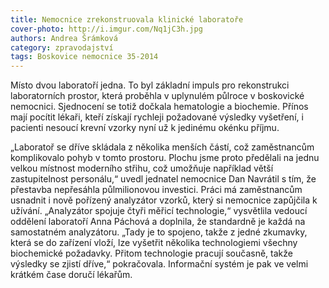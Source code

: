 ```yaml
---
title: Nemocnice zrekonstruovala klinické laboratoře
cover-photo: http://i.imgur.com/Nq1jC3h.jpg
authors: Andrea Šrámková
category: zpravodajství
tags: Boskovice nemocnice 35-2014 
---
```


Místo dvou laboratoří jedna. To byl základní impuls pro rekonstrukci laboratorních prostor, která proběhla v uplynulém půlroce v boskovické nemocnici. Sjednocení se totiž dočkala hematologie a biochemie. Přínos mají pocítit lékaři, kteří získají rychleji požadované výsledky vyšetření, i pacienti nesoucí krevní vzorky nyní už k jedinému okénku příjmu. 

„Laboratoř se dříve skládala z několika menších částí, což zaměstnancům komplikovalo pohyb v tomto prostoru. Plochu jsme proto předělali na jednu velkou místnost moderního střihu, což umožňuje například větší zastupitelnost personálu,“ uvedl jednatel nemocnice Dan Navrátil s tím, že přestavba nepřesáhla půlmilionovou investici. Práci má zaměstnancům usnadnit i nově pořízený analyzátor vzorků, který si nemocnice zapůjčila k užívání. „Analyzátor spojuje čtyři měřicí technologie,“ vysvětlila vedoucí oddělení laboratoří Anna Páchová a doplnila, že standardně je každá na samostatném analyzátoru. „Tady je to spojeno, takže z jedné zkumavky, která se do zařízení vloží, lze vyšetřit několika technologiemi všechny biochemické požadavky. Přitom technologie pracují současně, takže výsledky se zjistí dříve,“ pokračovala. Informační systém je pak ve velmi krátkém čase doručí lékařům.